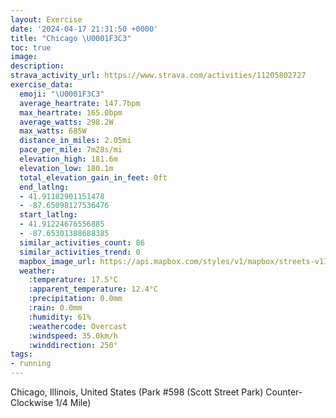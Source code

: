 ```yaml
---
layout: Exercise
date: '2024-04-17 21:31:50 +0000'
title: "Chicago \U0001F3C3"
toc: true
image:
description:
strava_activity_url: https://www.strava.com/activities/11205802727
exercise_data:
  emoji: "\U0001F3C3"
  average_heartrate: 147.7bpm
  max_heartrate: 165.0bpm
  average_watts: 298.2W
  max_watts: 685W
  distance_in_miles: 2.05mi
  pace_per_mile: 7m28s/mi
  elevation_high: 181.6m
  elevation_low: 180.1m
  total_elevation_gain_in_feet: 0ft
  end_latlng:
  - 41.91182901151478
  - -87.65098127536476
  start_latlng:
  - 41.91224676556885
  - -87.65301388688385
  similar_activities_count: 86
  similar_activities_trend: 0
  mapbox_image_url: https://api.mapbox.com/styles/v1/mapbox/streets-v11/static/path-5+787af2-1.0(i%7Bx~F~k~uOEiBESIO%3FKj%40_AX%5BN%5Bf%40y%40Di%40Lq%40%40%7D%40P_AA_FE_I%3FkEGsF%40Ez%40UfBEHFDR%40b%40%3FjBBdBDVLTNLPDfAERENKP%5BB%5D%3FkAGoBMUQOUE%5B%3F%5B%40g%40HONKTENAPFzCF%60%40PXPJJ%40%5EEl%40%3FJCXWFMD%5B%3F%7B%40CmBEYKUKISIW%3FcAFSHIJGNGVBpBHvAJRNLPFf%40B%60%40CPGPOLSF%5B%3Fq%40EiCGUIMKISGc%40%3FaAJSROb%40BjAA%7C%40Dp%40FVNPPJP%40jAEVMRWDS%40%5DAwBEk%40KWOQ%5BKS%3F%7D%40DK%3Fa%40GWQEAeBJKBEJFnBFpFAnABhMAD%5BVCLBdG),pin-s-s+e5b22e(-87.65136,41.91173),pin-s-f+89ae00(-87.64963,41.91099000000003)/auto/800x800?access_token=pk.eyJ1Ijoiam9zaGJlY2ttYW4iLCJhIjoiY205eWR2aDd1MWZ6djJrbXc4a3M0bWZleiJ9.XiG9OWkNcZk2QzjJbxLB4A
  weather:
    :temperature: 17.5°C
    :apparent_temperature: 12.4°C
    :precipitation: 0.0mm
    :rain: 0.0mm
    :humidity: 61%
    :weathercode: Overcast
    :windspeed: 35.0km/h
    :winddirection: 250°
tags:
- running
---
```

Chicago, Illinois, United States (Park #598 (Scott Street Park) Counter-Clockwise 1/4 Mile)
